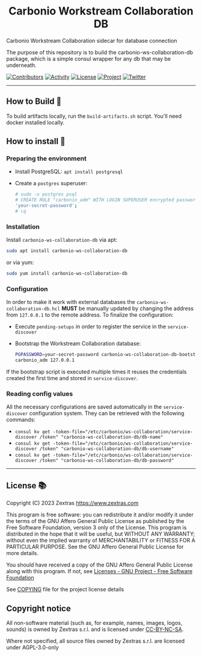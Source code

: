 <h1 align="center">Carbonio Workstream Collaboration DB</h1>

Carbonio Workstream Collaboration sidecar for database connection

The purpose of this repository is to build the carbonio-ws-collaboration-db
package, which is a simple consul wrapper for any db that may be underneath.

[![Contributors][contributors-badge]][contributors]
[![Activity][activity-badge]][activity]
[![License][license-badge]](COPYING)
[![Project][project-badge]][project]
[![Twitter][twitter-badge]][twitter]

***

## How to Build 🔧

To build artifacts locally, run the `build-artifacts.sh` script. You'll need
docker installed locally.

## How to install 🏁

### Preparing the environment

- Install PostgreSQL: `apt install postgresql`
- Create a `postgres` superuser:

  ```bash
  # sudo -u postgres psql
  # CREATE ROLE "carbonio_adm" WITH LOGIN SUPERUSER encrypted password
  'your-secret-password';
  # \q
  ```

### Installation

Install `carbonio-ws-collaboration-db` via apt:

```bash
sudo apt install carbonio-ws-collaboration-db
```

or via yum:

 ```bash
sudo yum install carbonio-ws-collaboration-db
```

### Configuration

In order to make it work with external databases the
`carbonio-ws-collaboration-db.hcl`
**MUST** be manually
updated by changing the address from `127.0.0.1` to the remote address. To
finalize the
configuration:

- Execute `pending-setups` in order to register the service in
  the `service-discover`
- Bootstrap the Workstream Collaboration database:

  ```bash
  PGPASSWORD=your-secret-password carbonio-ws-collaboration-db-bootstrap
  carbonio_adm 127.0.0.1
  ```

If the bootstrap script is executed multiple times it reuses the credentials
created the first time and stored in `service-discover`.

### Reading config values

All the necessary configurations are saved automatically in
the `service-discover` configuration
system. They can be retrieved with the following commands:

- `consul kv get -token-file="/etc/carbonio/ws-collaboration/service-discover
  /token" "carbonio-ws-collaboration-db/db-name"`
- `consul kv get -token-file="/etc/carbonio/ws-collaboration/service-discover
  /token" "carbonio-ws-collaboration-db/db-username"`
- `consul kv get -token-file="/etc/carbonio/ws-collaboration/service-discover
  /token" "carbonio-ws-collaboration-db/db-password"`

***

## License 📚

Copyright (C) 2023 Zextras <https://www.zextras.com>

This program is free software: you can redistribute it and/or modify it
under the terms of the GNU Affero General Public License as published by
the Free Software Foundation, version 3 only of the License.
This program is distributed in the hope that it will be useful, but WITHOUT
ANY WARRANTY; without even the implied warranty of MERCHANTABILITY or
FITNESS FOR A PARTICULAR PURPOSE. See the GNU Affero General Public License
for more details.

You should have received a copy of the GNU Affero General Public License
along with this program. If not, see [Licenses - GNU Project - Free
Software Foundation](https://www.gnu.org/licenses/licenses.html
"https://www.gnu.org/licenses/licenses.html")

See [COPYING](COPYING.md) file for the project license details

## Copyright notice

All non-software material (such as, for example, names, images, logos, sounds)
is owned by Zextras
s.r.l. and is licensed
under [CC-BY-NC-SA](https://creativecommons.org/licenses/by-nc-sa/4.0/).

Where not specified, all source files owned by Zextras s.r.l. are licensed under
AGPL-3.0-only

[contributors-badge]: https://img.shields.io/github/contributors/zextras/carbonio-user-management-sdk "Contributors"

[contributors]: https://github.com/zextras/carbonio-user-management-sdk/graphs/contributors "Contributors"

[activity-badge]: https://img.shields.io/github/commit-activity/m/zextras/carbonio-user-management-sdk "Activity"

[activity]: https://github.com/zextras/carbonio-user-management-sdk/pulse "Activity"

[license-badge]: https://img.shields.io/badge/license-AGPL-blue.svg

[project-badge]: https://img.shields.io/badge/project-carbonio-informational "Project Carbonio"

[project]: https://www.zextras.com/carbonio/ "Project Carbonio"

[twitter-badge]: https://img.shields.io/twitter/follow/zextras?style=social&logo=twitter "Follow on Twitter"

[twitter]: https://twitter.com/intent/follow?screen_name=zextras "Follow Zextras on Twitter"

